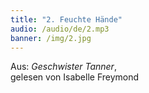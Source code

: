```yaml
---
title: "2. Feuchte Hände"
audio: /audio/de/2.mp3
banner: /img/2.jpg
---
```


Aus: *Geschwister Tanner*,  
gelesen von Isabelle Freymond

